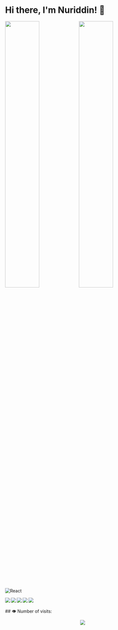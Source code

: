 # Hi there, I'm Nuriddin! 👋

<img align='left' width="47%" src="https://github-readme-stats.vercel.app/api?username=Nuriddin-775&show_icons=true&theme=tokyonight" />

<img align='left' width="47%" src="https://github-readme-stats.vercel.app/api/top-langs/?username=Nuriddin-775&layout=compact&show_icons=true&theme=tokyonight" />

![React](https://img.shields.io/badge/react-%2320232a.svg?style=for-the-badge&logo=react&logoColor=%2361DAFB)

<img align='left' src="https://img.shields.io/badge/html5-%23E34F26.svg?style=for-the-badge&logo=html5&logoColor=white" />
<img align='left' src="https://img.shields.io/badge/SASS-hotpink.svg?style=for-the-badge&logo=SASS&logoColor=white" />
<img align='left' src="https://img.shields.io/badge/javascript-%23323330.svg?style=for-the-badge&logo=javascript&logoColor=%23F7DF1E" />
<img align='left' src="https://img.shields.io/badge/typescript-%23007ACC.svg?style=for-the-badge&logo=typescript&logoColor=white" />
<img align='left' src="https://img.shields.io/badge/vite-%23646CFF.svg?style=for-the-badge&logo=vite&logoColor=white" />

<br/>
<br/>
## 👁️ Number of visits:   
<p align="center">
   <img src="https://profile-counter.glitch.me/{Nuriddin-775}/count.svg"/>
</p>
